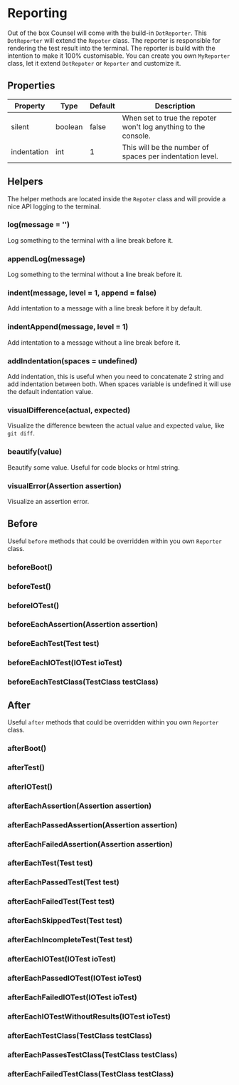 # Reporting

Out of the box Counsel will come with the build-in `DotReporter`. This `DotReporter` will extend the `Repoter` class. The reporter is responsible for rendering the test result into the terminal. The reporter is build with the intention to make it 100% customisable. You can create you own `MyReporter` class, let it extend `DotRepoter` or `Reporter` and customize it.

## Properties

| Property        | Type           | Default    | Description |
| --------------- | -------------- | ---------- | ----------- |
| silent          | boolean        | false      | When set to true the repoter won't log anything to the console. |
| indentation     | int            | 1          | This will be the number of spaces per indentation level. |

## Helpers

The helper methods are located inside the `Repoter` class and will provide a nice API logging to the terminal.

### log(message = '')
Log something to the terminal with a line break before it.

### appendLog(message)
Log something to the terminal without a line break before it.

### indent(message, level = 1, append = false)
Add intentation to a message with a line break before it by default.

### indentAppend(message, level = 1)
Add intentation to a message without a line break before it.

### addIndentation(spaces = undefined)
Add indentation, this is useful when you need to concatenate 2 string and add indentation between both. When spaces variable is undefined it will use the default indentation value.

### visualDifference(actual, expected)
Visualize the difference bewteen the actual value and expected value, like `git diff`.

### beautify(value)
Beautify some value. Useful for code blocks or html string.

### visualError(Assertion assertion)
Visualize an assertion error.


## Before

Useful `before` methods that could be overridden within you own `Reporter` class.

### beforeBoot()

### beforeTest()

### beforeIOTest()

### beforeEachAssertion(Assertion assertion)

### beforeEachTest(Test test)

### beforeEachIOTest(IOTest ioTest)

### beforeEachTestClass(TestClass testClass)


## After

Useful `after` methods that could be overridden within you own `Reporter` class.

### afterBoot()

### afterTest()

### afterIOTest()

### afterEachAssertion(Assertion assertion)

### afterEachPassedAssertion(Assertion assertion)

### afterEachFailedAssertion(Assertion assertion)

### afterEachTest(Test test)

### afterEachPassedTest(Test test)

### afterEachFailedTest(Test test)

### afterEachSkippedTest(Test test)

### afterEachIncompleteTest(Test test)

### afterEachIOTest(IOTest ioTest)

### afterEachPassedIOTest(IOTest ioTest)

### afterEachFailedIOTest(IOTest ioTest)

### afterEachIOTestWithoutResults(IOTest ioTest)

### afterEachTestClass(TestClass testClass)

### afterEachPassesTestClass(TestClass testClass)

### afterEachFailedTestClass(TestClass testClass)